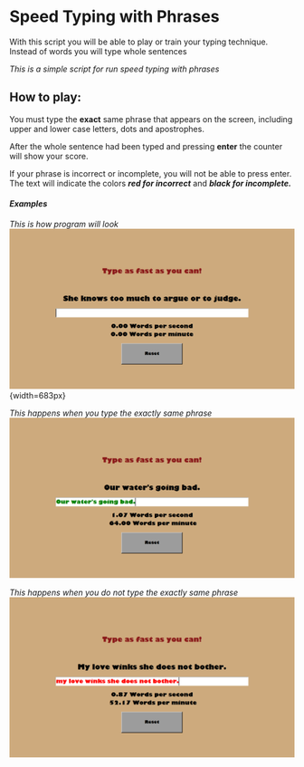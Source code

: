 # **Speed Typing with Phrases**

With this script you will be able to play or train your typing technique. Instead of words you will type whole sentences

*This is a simple script for run speed typing with phrases*

## **How to play:**

You must type the **exact** same phrase that appears on the screen, including upper and lower case letters, dots and apostrophes.

After the whole sentence had been typed and pressing **enter** the counter will show your score.

If your phrase is incorrect or incomplete, you will not be able to press enter. The text will indicate the colors ***red for incorrect*** and ***black for incomplete.***

#### *Examples*

*This is how program will look*
![Example_1](./images/example1.png){width=683px}

*This happens when you type the exactly same phrase*
![Example_2](./images/example2.png)

*This happens when you do not type the exactly same phrase*
![Example_3](./images/example3.png)